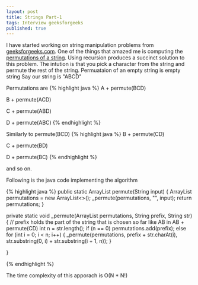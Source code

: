 ```yaml
---
layout: post
title: Strings Part-1
tags: Interview geeksforgeeks
published: true
---
```


I have started working on string manipulation problems from [geeksforgeeks.com](http://www.geeksforgeeks.org/category/c-strings/). 
One of the things that amazed me is computing the [permutations of a string](http://www.geeksforgeeks.org/write-a-c-program-to-print-all-permutations-of-a-given-string/).
Using recursion produces a succinct solution to this problem.
The intution is that you pick a character from the string and permute the rest of the string.
Permuataion of an empty string is empty string
Say our string is "ABCD"

Permutations are
{% highlight java %}
A + permute(BCD)

B + permute(ACD)

C + permute(ABD)

D + permute(ABC) 
{% endhighlight %}

Similarly to permute(BCD)
{% highlight java %}
B + permute(CD)

C + permute(BD)

D + permute(BC)
{% endhighlight %}

and so on.

Following is the java code implementing the algorithm

{% highlight java %}
public static ArrayList<String> permute(String input) {
	ArrayList<String> permutations = new ArrayList<>();
	_permute(permutations, "", input);
	return permutations;
}

private static void _permute(ArrayList<String> permutations, String prefix, String str) {
  // prefix holds the part of the string that is chosen so far like AB in AB + permute(CD)
	int n = str.length();
	if (n == 0)
		permutations.add(prefix);
	else
		for (int i = 0; i < n; i++) {
			_permute(permutations, prefix + str.charAt(i),
					str.substring(0, i) + str.substring(i + 1, n));
		}

}

{% endhighlight %}

The time complexity of this apporach is O(N * N!)
